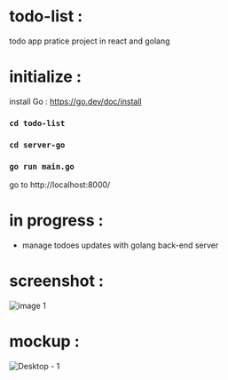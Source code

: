 # todo-list :
todo app pratice project in react and golang

# initialize :

install Go : https://go.dev/doc/install

### `cd todo-list`
### `cd server-go`
### `go run main.go`

go to http://localhost:8000/

# in progress :
- manage todoes updates with golang back-end server

# screenshot :
![image 1](https://user-images.githubusercontent.com/62102327/174633513-439f1b64-4f2f-442d-b417-003a07ee3366.png)

# mockup :
![Desktop - 1](https://user-images.githubusercontent.com/62102327/174632718-a13ea392-56ad-4294-8777-7a49fd132369.png)

